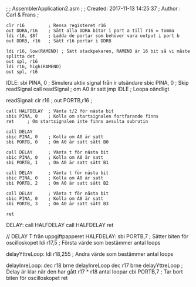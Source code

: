 ;
; AssemblerApplication2.asm
;
; Created: 2017-11-13 14:25:37
; Author : Carl & Frans
;

	clr	r16			; Rensa registeret r16
	out	DDRA,r16	; Sätt alla DDRA bitar i port a till r16 = tomma
	ldi r16, $8f	; Ladda de portar som behöver vara output i port b
	out DDRB, r16	; Sätt r16 portar i DDRB

	ldi r16, low(RAMEND) ; Sätt stackpekaren, RAMEND är 16 bit så vi måste splitta det
	out spl, r16
	ldi r16, high(RAMEND)
	out spl, r16

IDLE:
	sbi PINA, 0		; Simulera aktiv signal från ir utsändare
	sbic PINA, 0	; Skip readSignal 
	call readSignal	; om A0 är satt
	jmp IDLE		; Loopa oändligt
	 
readSignal:
	clr	r16			;
	out PORTB,r16	;

	call HALFDELAY	; Vänta t/2 för nästa bit
	sbis PINA, 0	; Kolla om startsignalen fortfarande finns
	ret		; Om startsignalen inte finns avsulta subrutin

	call DELAY		
	sbic PINA, 0	; Kolla om A0 är satt
	sbi PORTB, 0	; Om A0 är satt sätt B0

	call DELAY		; Vänta t för nästa bit
	sbic PINA, 0	; Kolla om A0 är satt
	sbi PORTB, 1	; Om A0 är satt sätt B1

	call DELAY		; Vänta t för nästa bit
	sbic PINA, 0	; Kolla om A0 är satt
	sbi PORTB, 2	; Om A0 är satt sätt B2

	call DELAY		; Vänta t för nästa bit	
	sbic PINA, 0	; Kolla om A0 är satt
	sbi PORTB, 3	; Om A0 är satt sätt B3

	ret

DELAY:
	call HALFDELAY
	call HALFDELAY
	ret

// DELAY T från uppgiftpapperet
HALFDELAY:
	sbi PORTB,7 ; Sätter biten för oscilloskopet
	ldi r17,5 ; Första värde som bestämmer antal loops

delayYttreLoop:
	ldi r18,255 ; Andra värde som bestämmer antal loops

delayInreLoop:
	dec r18
	brne delayInreLoop
	dec r17
	brne delayYttreLoop ; Delay är klar när den har gått r17 * r18 antal loopar
	cbi PORTB,7 ; Tar bort biten för oscilloskopet
	ret